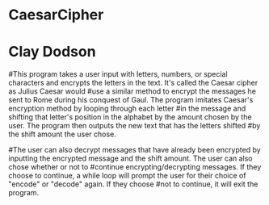 # CaesarCipher
# Clay Dodson

#This program takes a user input with letters, numbers, or special characters and encrypts the letters in the text. It's called the Caesar cipher as Julius Caesar would #use a similar method to encrypt the messages he sent to Rome during his conquest of Gaul. The program imitates Caesar's encryption method by looping through each letter #in the message and shifting that letter's position in the alphabet by the amount chosen by the user. The program then outputs the new text that has the letters shifted #by the shift amount the user chose. 

#The user can also decrypt messages that have already been encrypted by inputting the encrypted message and the shift amount. The user can also chose whether or not to #continue encrypting/decrypting messages. If they choose to continue, a while loop will prompt the user for their choice of "encode" or "decode" again. If they choose #not to continue, it will exit the program.
